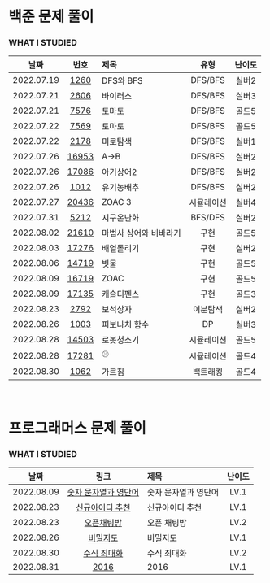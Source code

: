 # 백준 문제 풀이

### WHAT I STUDIED

|    날짜    |                      번호                      | 제목                   |    유형    | 난이도 |
| :--------: | :--------------------------------------------: | :--------------------- | :--------: | :----: |
| 2022.07.19 |  [1260](https://www.acmicpc.net/problem/1260)  | DFS와 BFS              |  DFS/BFS   | 실버2  |
| 2022.07.21 |  [2606](https://www.acmicpc.net/problem/2606)  | 바이러스               |  DFS/BFS   | 실버3  |
| 2022.07.21 |  [7576](https://www.acmicpc.net/problem/7576)  | 토마토                 |  DFS/BFS   | 골드5  |
| 2022.07.22 |  [7569](https://www.acmicpc.net/problem/7579)  | 토마토                 |  DFS/BFS   | 골드5  |
| 2022.07.22 |  [2178](https://www.acmicpc.net/problem/2178)  | 미로탐색               |  DFS/BFS   | 실버1  |
| 2022.07.26 | [16953](https://www.acmicpc.net/problem/16953) | A->B                   |  DFS/BFS   | 실버2  |
| 2022.07.26 | [17086](https://www.acmicpc.net/problem/17086) | 아기상어2              |  DFS/BFS   | 실버2  |
| 2022.07.26 |  [1012](https://www.acmicpc.net/problem/1012)  | 유기농배추             |  DFS/BFS   | 실버2  |
| 2022.07.27 | [20436](https://www.acmicpc.net/problem/20436) | ZOAC 3                 | 시뮬레이션 | 실버4  |
| 2022.07.31 |  [5212](https://www.acmicpc.net/problem/5212)  | 지구온난화             |  BFS/DFS   | 실버2  |
| 2022.08.02 | [21610](https://www.acmicpc.net/problem/21610) | 마법사 상어와 비바라기 |    구현    | 골드5  |
| 2022.08.03 | [17276](https://www.acmicpc.net/problem/17276) | 배열돌리기             |    구현    | 실버2  |
| 2022.08.06 | [14719](https://www.acmicpc.net/problem/14719) | 빗물                   |    구현    | 골드5  |
| 2022.08.09 | [16719](https://www.acmicpc.net/problem/16719) | ZOAC                   |    구현    | 골드5  |
| 2022.08.09 | [17135](https://www.acmicpc.net/problem/17135) | 캐슬디펜스             |    구현    | 골드3  |
| 2022.08.23 |  [2792](https://www.acmicpc.net/problem/2792)  | 보석상자               |  이분탐색  | 실버2  |
| 2022.08.26 |  [1003](https://www.acmicpc.net/problem/1003)  | 피보나치 함수          |     DP     | 실버3  |
| 2022.08.28 | [14503](https://www.acmicpc.net/problem/14503) | 로봇청소기             | 시뮬레이션 | 골드5  |
| 2022.08.28 | [17281](https://www.acmicpc.net/problem/17281) | ⚾                     | 시뮬레이션 | 골드4  |
| 2022.08.30 |  [1062](https://www.acmicpc.net/problem/1062)  | 가르침                 |  백트래킹  | 골드4  |

<br />

# 프로그래머스 문제 풀이

### WHAT I STUDIED

|    날짜    |                                                        링크                                                        | 제목                 | 난이도 |
| :--------: | :----------------------------------------------------------------------------------------------------------------: | :------------------- | :----: |
| 2022.08.09 | <a href="https://school.programmers.co.kr/learn/courses/30/lessons/81301" target="_blank">숫자 문자열과 영단어</a> | 숫자 문자열과 영단어 |  LV.1  |
| 2022.08.23 |   <a href="https://school.programmers.co.kr/learn/courses/30/lessons/72410" target="_blank">신규아이디 추천</a>    | 신규아이디 추천      |  LV.1  |
| 2022.08.23 |      <a href="https://school.programmers.co.kr/learn/courses/30/lessons/42888" target="_blank">오픈채팅방</a>      | 오픈 채팅방          |  LV.2  |
| 2022.08.26 |       <a href="https://school.programmers.co.kr/learn/courses/30/lessons/17681" target="_blank">비밀지도</a>       | 비밀지도             |  LV.1  |
| 2022.08.30 |     <a href="https://school.programmers.co.kr/learn/courses/30/lessons/67257" target="_blank">수식 최대화</a>      | 수식 최대화          |  LV.2  |
| 2022.08.31 |         <a href="https://school.programmers.co.kr/learn/courses/30/lessons/12901" target="_blank">2016</a>         | 2016                 |  LV.1  |
